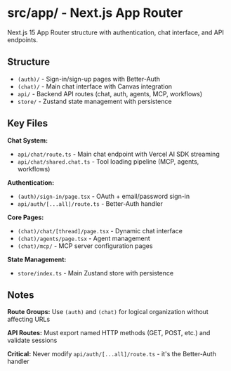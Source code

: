 # src/app/ - Next.js App Router

Next.js 15 App Router structure with authentication, chat interface, and API endpoints.

## Structure
- `(auth)/` - Sign-in/sign-up pages with Better-Auth
- `(chat)/` - Main chat interface with Canvas integration
- `api/` - Backend API routes (chat, auth, agents, MCP, workflows)
- `store/` - Zustand state management with persistence

## Key Files

**Chat System:**
- `api/chat/route.ts` - Main chat endpoint with Vercel AI SDK streaming
- `api/chat/shared.chat.ts` - Tool loading pipeline (MCP, agents, workflows)

**Authentication:**
- `(auth)/sign-in/page.tsx` - OAuth + email/password sign-in
- `api/auth/[...all]/route.ts` - Better-Auth handler

**Core Pages:**
- `(chat)/chat/[thread]/page.tsx` - Dynamic chat interface
- `(chat)/agents/page.tsx` - Agent management
- `(chat)/mcp/` - MCP server configuration pages

**State Management:**
- `store/index.ts` - Main Zustand store with persistence

## Notes

**Route Groups:** Use `(auth)` and `(chat)` for logical organization without affecting URLs

**API Routes:** Must export named HTTP methods (GET, POST, etc.) and validate sessions

**Critical:** Never modify `api/auth/[...all]/route.ts` - it's the Better-Auth handler